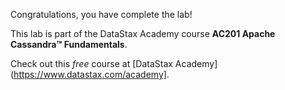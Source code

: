 Congratulations, you have complete the lab!

This lab is part of the DataStax Academy course **AC201 Apache Cassandra™ Fundamentals**.

Check out this *free* course at [DataStax Academy](https://www.datastax.com/academy]. 
 
